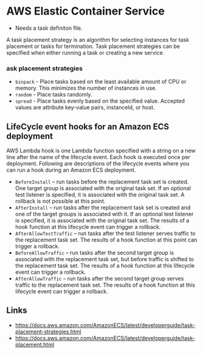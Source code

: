 # AWS Elastic Container Service

- Needs a task definiton file.

A task placement strategy is an algorithm for selecting instances for task placement or tasks for termination. Task placement strategies can be specified when either running a task or creating a new service.

### ask placement strategies

- `binpack` - Place tasks based on the least available amount of CPU or memory. This minimizes the number of instances in use.
- `random` - Place tasks randomly.
- `spread` - Place tasks evenly based on the specified value. Accepted values are attribute key-value pairs, instanceId, or host. 

## LifeCycle event hooks for an Amazon ECS deployment

AWS Lambda hook is one Lambda function specified with a string on a new line after the name of the lifecycle event.
Each hook is executed once per deployment. Following are descriptions of the lifecycle events where you can run a hook
during an Amazon ECS deployment.

- `BeforeInstall` – run tasks before the replacement task set is created. One target group is associated with the original task set. If an optional test listener is specified, it is associated with the original task set. A rollback is not possible at this point.
- `AfterInstall` – run tasks after the replacement task set is created and one of the target groups is associated with it. If an optional test listener is specified, it is associated with the original task set. The results of a hook function at this lifecycle event can trigger a rollback.
- `AfterAllowTestTraffic` – run tasks after the test listener serves traffic to the replacement task set. The results of a hook function at this point can trigger a rollback.
- `BeforeAllowTraffic` – run tasks after the second target group is associated with the replacement task set, but before traffic is shifted to the replacement task set. The results of a hook function at this lifecycle event can trigger a rollback.
- `AfterAllowTraffic` – run tasks after the second target group serves traffic to the replacement task set. The results of a hook function at this lifecycle event can trigger a rollback.

## Links

- https://docs.aws.amazon.com/AmazonECS/latest/developerguide/task-placement-strategies.html
- https://docs.aws.amazon.com/AmazonECS/latest/developerguide/task-placement.html
